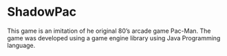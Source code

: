 # ShadowPac
This game is an imitation of he original 80’s arcade game Pac-Man. The game was developed using a game engine library using Java Programming language.  
